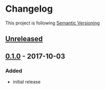 # Changelog

This project is following [Semantic Versioning](http://semver.org)

## [Unreleased][]

## [0.1.0][] - 2017-10-03

### Added

 - initial release
 
[Unreleased]: https://github.com/DeskproApps/app-installer/compare/v0.1.0...HEAD
[0.1.0]: https://github.com/DeskproApps/app-installer/compare/master...v0.1.0